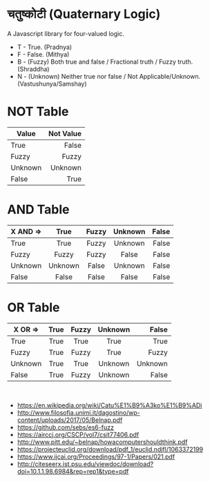 # चतुष्कोटी (Quaternary Logic)
A Javascript library for four-valued logic.

* T - True. (Pradnya)
* F - False. (Mithya)
* B - (Fuzzy) Both true and false / Fractional truth / Fuzzy truth. (Shraddha)
* N - (Unknown) Neither true nor false / Not Applicable/Unknown. (Vastushunya/Samshay)

# NOT Table

| Value     | Not Value  |
| ------------- | -----:|
| True      | False |
| Fuzzy      | Fuzzy |
| Unknown      | Unknown |
| False       | True |

# AND Table

| X AND =>     | True  | Fuzzy |  Unknown | False |
| ------------- | :-----:| :-----:| :-----:| -----:| 
| True     | True  | Fuzzy |  Unknown | False |
| Fuzzy      | Fuzzy  | Fuzzy |  False | False |
| Unknown     | Unknown  | False  |  Unknown | False |
| False      | False  | False |  False | False |

# OR Table

| X OR =>     | True  | Fuzzy |  Unknown | False |
| ------------- | :-----:| :-----:| :-----:| -----:| 
| True     | True  | True |  True | True |
| Fuzzy     | True  | Fuzzy |  True | Fuzzy |
| Unknown     | True  | True |  Unknown | Unknown |
| False     | True  | Fuzzy |  Unknown | False |


<BR>
  
* https://en.wikipedia.org/wiki/Catu%E1%B9%A3ko%E1%B9%ADi
* http://www.filosofia.unimi.it/dagostino/wp-content/uploads/2017/05/Belnap.pdf
* https://github.com/sebs/es6-fuzz
* https://airccj.org/CSCP/vol7/csit77406.pdf
* http://www.pitt.edu/~belnap/howacomputershouldthink.pdf
* https://projecteuclid.org/download/pdf_1/euclid.ndjfl/1063372199
* https://www.ijcai.org/Proceedings/97-1/Papers/021.pdf
* http://citeseerx.ist.psu.edu/viewdoc/download?doi=10.1.1.98.6984&rep=rep1&type=pdf


